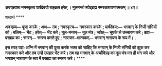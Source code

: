 **अवयच्र्याथ नमस्कृत्य पार्षदेवयो बङ्क्षल हरेत् ।** **मूलमन्त्रं जपेद्ब्रह्म स्मरन्नारायणात्मकम् ॥ ४२॥** 

शब्दार्थ **** 

**अवयच्र्य—** **पूजा करके** **; अथ—** **तब** **; नमस्कृत्य—** **नमस्कार करके** **; पार्षदेवय:—** **भगवान् के निजी संगियों को** **; बलिम्—** **भेंट** **;** **हरेत्—** **भेंट करे** **; मूल-मन्त्रम्—** **मूल मंत्र** **; जपेत्—** **चुपके से उच्चारण करे** **; ब्रह्म—** **परब्रह्म का** **; स्मरन्—** **स्मरण करते हुए** **;** **नारायण-आत्मकम्—** **भगवान् नारायण के रूप में।** **.** 

**इस तरह यज्ञ-अग्नि में भगवान् की पूजा करके भक्त को चाहिए कि भगवान् के निजी** **संगियों को झुक कर नमस्कार करे और तब उन्हें उपहार भेंट करे। तब वह भगवान् के** **अर्चाविग्रह का मूल मंत्र मन ही मन जपे और भगवान् नारायण के रूप में परब्रह्म का स्मरण** **करे।** **** 